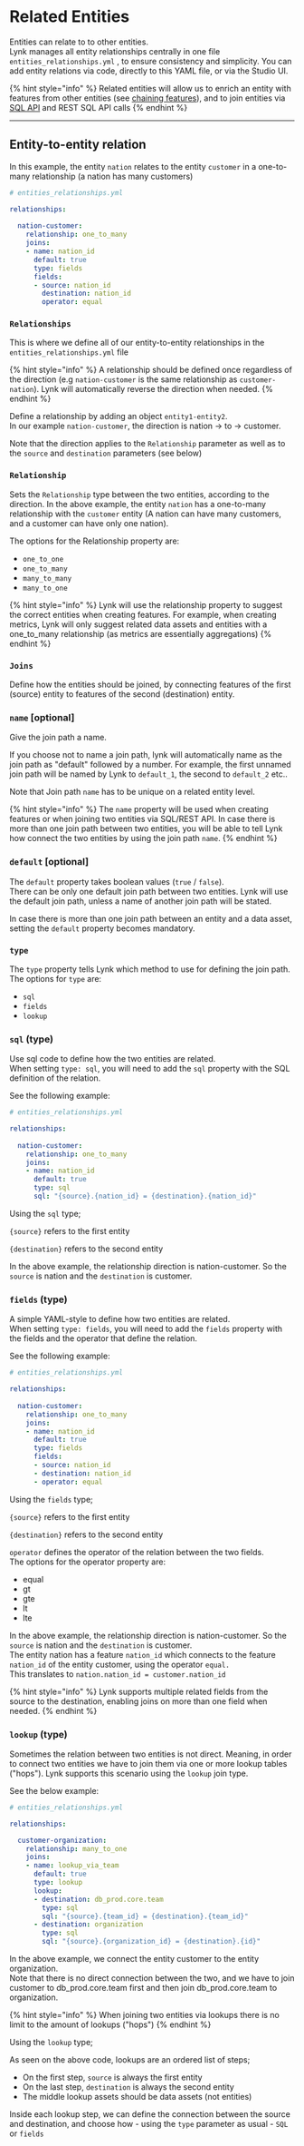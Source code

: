 # Related Entities

Entities can relate to to other entities.\
Lynk manages all entity relationships centrally in one file `entities_relationships.yml` , to ensure consistency and simplicity. You can add entity relations via code, directly to this YAML file, or via the Studio UI.

{% hint style="info" %}
Related entities will allow us to enrich an entity with features from other entities (see [chaining features](../features/chaining-features.md)), and to join entities via [SQL API](../../consume-and-apis/sql-api.md) and REST SQL API calls
{% endhint %}

***

## Entity-to-entity relation

In this example, the entity `nation` relates to the entity `customer` in a one-to-many relationship (a nation has many customers)

```yaml
# entities_relationships.yml

relationships:
  
  nation-customer:
    relationship: one_to_many
    joins:
    - name: nation_id
      default: true
      type: fields
      fields:
      - source: nation_id
        destination: nation_id
        operator: equal
```

### `Relationships`

This is where we define all of our entity-to-entity relationships in the `entities_relationships.yml` file

{% hint style="info" %}
A relationship should be defined once regardless of the direction (e.g `nation-customer` is the same relationship as `customer-nation`). Lynk will automatically reverse the direction when needed.
{% endhint %}

Define a relationship by adding an object `entity1-entity2`.\
In our example `nation-customer`, the direction is nation -> to -> customer.

Note that the direction applies to the `Relationship` parameter as well as to the `source` and `destination` parameters (see below)

### `Relationship`

Sets the `Relationship` type between the two entities, according to the direction. In the above example, the entity `nation` has a one-to-many relationship with the `customer` entity (A nation can have many customers, and a customer can have only one nation).

The options for the Relationship property are:

* `one_to_one`
* `one_to_many`
* `many_to_many`
* `many_to_one`

{% hint style="info" %}
Lynk will use the relationship property to suggest the correct entities when creating features. For example, when creating metrics, Lynk will only suggest related data assets and entities with a one\_to\_many relationship (as metrics are essentially aggregations)
{% endhint %}

### `Joins`

Define how the entities should be joined, by connecting features of the first (source) entity to features of the second (destination) entity.

### **`name` \[optional]**

Give the join path a name.

If you choose not to name a join path, lynk will automatically name as the join path as "default" followed by a number. For example, the first unnamed join path will be named by Lynk to `default_1`, the second to `default_2` etc..

Note that Join path `name` has to be unique on a related entity level.

{% hint style="info" %}
The `name` property will be used when creating features or when joining two entities via SQL/REST API. In case there is more than one join path between two entities, you will be able to tell Lynk how connect the two entities by using the join path `name`.
{% endhint %}

### **`default` \[optional]**

The `default` property takes boolean values (`true` / `false`).\
There can be only one default join path between two entities. Lynk will use the default join path, unless a name of another join path will be stated.

In case there is more than one join path between an entity and a data asset, setting the `default` property becomes mandatory.

### `type`

The `type` property tells Lynk which method to use for defining the join path.\
The options for `type` are:

* `sql`
* `fields`
* `lookup`

### `sql` (type)

Use sql code to define how the two entities are related.\
When setting `type: sql`, you will need to add the `sql` property with the SQL definition of the relation.

See the following example:

```yaml
# entities_relationships.yml

relationships:
  
  nation-customer:
    relationship: one_to_many
    joins:
    - name: nation_id
      default: true
      type: sql
      sql: "{source}.{nation_id} = {destination}.{nation_id}"
```

Using the `sql` type;

`{source}` refers to the first entity

`{destination}` refers to the second entity

In the above example, the relationship direction is nation-customer. So the `source` is nation and the `destination` is customer.

### `fields` (type)

A simple YAML-style to define how two entities are related.\
When setting `type: fields`, you will need to add the `fields` property with the fields and the operator that define the relation.

See the following example:

```yaml
# entities_relationships.yml

relationships:
  
  nation-customer:
    relationship: one_to_many
    joins:
    - name: nation_id
      default: true
      type: fields
      fields: 
      - source: nation_id
      - destination: nation_id
      - operator: equal
```

Using the `fields` type;

`{source}` refers to the first entity

`{destination}` refers to the second entity

`operator` defines the operator of the relation between the two fields.\
The options for the operator property are:

* equal
* gt
* gte
* lt
* lte

In the above example, the relationship direction is nation-customer. So the `source` is nation and the `destination` is customer.\
The entity nation has a feature `nation_id` which connects to the feature `nation_id` of the entity customer, using the operator `equal.`\
This translates to `nation.nation_id = customer.nation_id`

{% hint style="info" %}
Lynk supports multiple related fields from the source to the destination, enabling joins on more than one field when needed.
{% endhint %}

### `lookup` (type)

Sometimes the relation between two entities is not direct. Meaning, in order to connect two entities we have to join them via one or more lookup tables ("hops"). Lynk supports this scenario using the `lookup` join type.

See the below example:

```yaml
# entities_relationships.yml

relationships:

  customer-organization:
    relationship: many_to_one
    joins:
    - name: lookup_via_team
      default: true
      type: lookup
      lookup:
      - destination: db_prod.core.team
        type: sql
        sql: "{source}.{team_id} = {destination}.{team_id}"
      - destination: organization
        type: sql
        sql: "{source}.{organization_id} = {destination}.{id}"
```

In the above example, we connect the entity customer to the entity organization.\
Note that there is no direct connection between the two, and we have to join customer to db\_prod.core.team first and then join db\_prod.core.team to organization.

{% hint style="info" %}
When joining two entities via lookups there is no limit to the amount of lookups ("hops")
{% endhint %}

Using the `lookup` type;

As seen on the above code, lookups are an ordered list of steps;

* On the first step, `source` is always the first entity
* On the last step, `destination` is always the second entity
* The middle lookup assets should be data assets (not entities)

Inside each lookup step, we can define the connection between the source and destination, and choose how - using the `type` parameter as usual - `SQL` or `fields`
